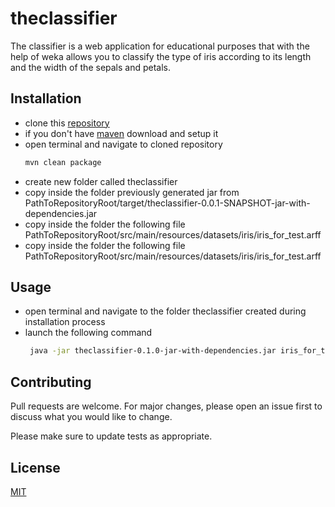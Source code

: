 # theclassifier
The classifier is a web application for educational purposes that with the help of weka allows you to classify the type of iris according to its length and the width of the sepals and petals.

## Installation

- clone this [repository](https://github.com/BubuBear/theclassifier)
- if you don't have [maven](https://maven.apache.org/download.cgi) download and setup it
- open terminal and navigate to cloned repository
    ```bash
    mvn clean package
    ```
- create new folder called theclassifier
- copy inside the folder previously generated jar from PathToRepositoryRoot/target/theclassifier-0.0.1-SNAPSHOT-jar-with-dependencies.jar
- copy inside the folder the following file PathToRepositoryRoot/src/main/resources/datasets/iris/iris_for_test.arff
- copy inside the folder the following file PathToRepositoryRoot/src/main/resources/datasets/iris/iris_for_test.arff

## Usage

- open terminal and navigate to the folder theclassifier created during installation process
- launch the following command
  ```bash
   java -jar theclassifier-0.1.0-jar-with-dependencies.jar iris_for_train.arff iris_for_test.arff
  ```

## Contributing
Pull requests are welcome. For major changes, please open an issue first to discuss what you would like to change.

Please make sure to update tests as appropriate.

## License
[MIT](https://choosealicense.com/licenses/mit/)
